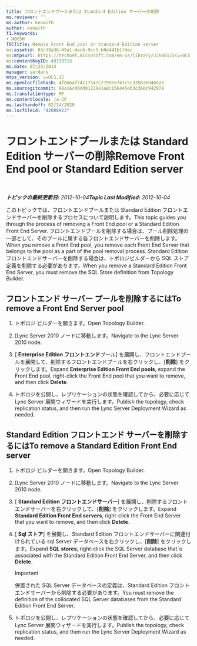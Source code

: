 ```yaml
---
title: フロントエンドプールまたは Standard Edition サーバーの削除
ms.reviewer: ''
ms.author: kenwith
author: kenwith
f1.keywords:
- NOCSH
TOCTitle: Remove Front End pool or Standard Edition server
ms:assetid: 83c39a36-49a1-4ac6-9cc5-b0e441b1fdec
ms:mtpsurl: https://technet.microsoft.com/en-us/library/JJ688115(v=OCS.15)
ms:contentKeyID: 49733713
ms.date: 07/23/2014
manager: serdars
mtps_version: v=OCS.15
ms.openlocfilehash: 4f866af74117547c279955747c5c3398369465a5
ms.sourcegitcommit: 88a16c09dd91229e1a8c156445eb3c360c942978
ms.translationtype: MT
ms.contentlocale: ja-JP
ms.lasthandoff: 02/14/2020
ms.locfileid: "42008923"
---
```

<div data-xmlns="http://www.w3.org/1999/xhtml">

<div class="topic" data-xmlns="http://www.w3.org/1999/xhtml" data-msxsl="urn:schemas-microsoft-com:xslt" data-cs="http://msdn.microsoft.com/">

<div data-asp="http://msdn2.microsoft.com/asp">

# <a name="remove-front-end-pool-or-standard-edition-server"></a><span data-ttu-id="3aecc-102">フロントエンドプールまたは Standard Edition サーバーの削除</span><span class="sxs-lookup"><span data-stu-id="3aecc-102">Remove Front End pool or Standard Edition server</span></span>

</div>

<div id="mainSection">

<div id="mainBody">

<span> </span>

<span data-ttu-id="3aecc-103">_**トピックの最終更新日:** 2012-10-04_</span><span class="sxs-lookup"><span data-stu-id="3aecc-103">_**Topic Last Modified:** 2012-10-04_</span></span>

<span data-ttu-id="3aecc-104">このトピックでは、フロントエンドプールまたは Standard Edition フロントエンドサーバーを削除するプロセスについて説明します。</span><span class="sxs-lookup"><span data-stu-id="3aecc-104">This topic guides you through the process of removing a Front End pool or a Standard Edition Front End Server.</span></span> <span data-ttu-id="3aecc-105">フロントエンドプールを削除する場合は、プール削除処理の一部として、そのプールに属する各フロントエンドサーバーを削除します。</span><span class="sxs-lookup"><span data-stu-id="3aecc-105">When you remove a Front End pool, you remove each Front End Server that belongs to the pool as a part of the pool removal process.</span></span> <span data-ttu-id="3aecc-106">Standard Edition フロントエンドサーバーを削除する場合は、トポロジビルダーから SQL ストア定義を削除する必要があります。</span><span class="sxs-lookup"><span data-stu-id="3aecc-106">When you remove a Standard Edition Front End Server, you must remove the SQL Store definition from Topology Builder.</span></span>

<div>

## <a name="to-remove-a-front-end-server-pool"></a><span data-ttu-id="3aecc-107">フロントエンド サーバー プールを削除するには</span><span class="sxs-lookup"><span data-stu-id="3aecc-107">To remove a Front End Server pool</span></span>

1.  <span data-ttu-id="3aecc-108">トポロジ ビルダーを開きます。</span><span class="sxs-lookup"><span data-stu-id="3aecc-108">Open Topology Builder.</span></span>

2.  <span data-ttu-id="3aecc-109">[Lync Server 2010 ノードに移動します。</span><span class="sxs-lookup"><span data-stu-id="3aecc-109">Navigate to the Lync Server 2010 node.</span></span>

3.  <span data-ttu-id="3aecc-110">[ **Enterprise Edition フロントエンド**プール] を展開し、フロントエンドプールを展開して、削除するフロントエンドプールを右クリックし、[**削除**] をクリックします。</span><span class="sxs-lookup"><span data-stu-id="3aecc-110">Expand **Enterprise Edition Front End pools**, expand the Front End pool, right-click the Front End pool that you want to remove, and then click **Delete**.</span></span>

4.  <span data-ttu-id="3aecc-111">トポロジを公開し、レプリケーションの状態を確認してから、必要に応じて Lync Server 展開ウィザードを実行します。</span><span class="sxs-lookup"><span data-stu-id="3aecc-111">Publish the topology, check replication status, and then run the Lync Server Deployment Wizard as needed.</span></span>

</div>

<div>

## <a name="to-remove-a-standard-edition-front-end-server"></a><span data-ttu-id="3aecc-112">Standard Edition フロントエンド サーバーを削除するには</span><span class="sxs-lookup"><span data-stu-id="3aecc-112">To remove a Standard Edition Front End server</span></span>

1.  <span data-ttu-id="3aecc-113">トポロジ ビルダーを開きます。</span><span class="sxs-lookup"><span data-stu-id="3aecc-113">Open Topology Builder.</span></span>

2.  <span data-ttu-id="3aecc-114">[Lync Server 2010 ノードに移動します。</span><span class="sxs-lookup"><span data-stu-id="3aecc-114">Navigate to the Lync Server 2010 node.</span></span>

3.  <span data-ttu-id="3aecc-115">[ **Standard Edition フロントエンドサーバー**] を展開し、削除するフロントエンドサーバーを右クリックして、[**削除**] をクリックします。</span><span class="sxs-lookup"><span data-stu-id="3aecc-115">Expand **Standard Edition Front End servers**, right-click the Front End Server that you want to remove, and then click **Delete**.</span></span>

4.  <span data-ttu-id="3aecc-116">[ **Sql ストア**] を展開し、Standard Edition フロントエンドサーバーに関連付けられている sql Server データベースを右クリックし、[**削除**] をクリックします。</span><span class="sxs-lookup"><span data-stu-id="3aecc-116">Expand **SQL stores**, right-click the SQL Server database that is associated with the Standard Edition Front End Server, and then click **Delete**.</span></span>
    
    <div>
    

    > [!IMPORTANT]  
    > <span data-ttu-id="3aecc-117">併置された SQL Server データベースの定義は、Standard Edition フロントエンドサーバーから削除する必要があります。</span><span class="sxs-lookup"><span data-stu-id="3aecc-117">You must remove the definition of the collocated SQL Server databases from the Standard Edition Front End Server.</span></span>

    
    </div>

5.  <span data-ttu-id="3aecc-118">トポロジを公開し、レプリケーションの状態を確認してから、必要に応じて Lync Server 展開ウィザードを実行します。</span><span class="sxs-lookup"><span data-stu-id="3aecc-118">Publish the topology, check replication status, and then run the Lync Server Deployment Wizard as needed.</span></span>

</div>

</div>

<span> </span>

</div>

</div>

</div>

